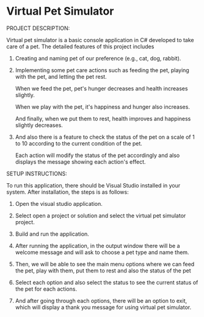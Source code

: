 # Virtual Pet Simulator

PROJECT DESCRIPTION:

Virtual pet simulator is a basic console application in C# developed to take care of a pet. The detailed features of this project includes

1. Creating and naming pet of our preference (e.g., cat, dog, rabbit).
 
2. Implementing some pet care actions such as feeding the pet, playing with the pet, and letting the pet rest.

   When we feed the pet, pet's hunger decreases and health increases slightly.

   When we play with the pet, it's happiness and hunger also increases.

   And finally, when we put them to rest, health improves and happiness slightly decreases.

3. And also there is a feature to check the status of the pet on a scale of 1 to 10 according to the current condition of the pet.

   Each action will modify the status of the pet accordingly and also displays the message showing each action's effect.

SETUP INSTRUCTIONS:

To run this application, there should be Visual Studio installed in your system. After installation, the steps is as follows:

 1. Open the visual studio application.
    
 2. Select open a project or solution and select the virtual pet simulator project.

 3. Build and run the application.

 4. After running the application, in the output window there will be a welcome message and will ask to choose a pet type and name them.

 5. Then, we will be able to see the main menu options where we can feed the pet, play with them, put them to rest and also the status of the pet

 6. Select each option and also select the status to see the current status of the pet for each actions.

 7. And after going through each options, there will be an option to exit, which will display a thank you message for using virtual pet simulator.
   

   


   
